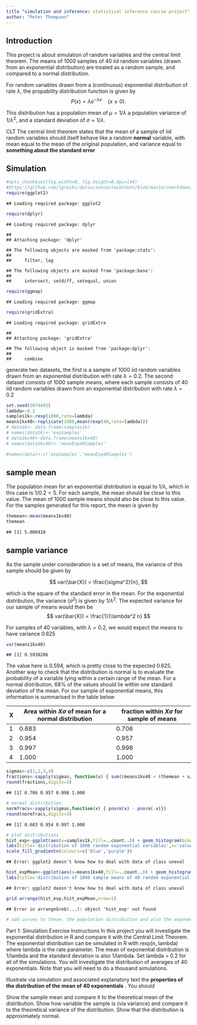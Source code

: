 ```yaml
--- 
title "simulation and inference: statistical inference course project"
author: "Peter Thompson"
---
```

## Introduction

This project is about simulation of random variables and the central limit theorem. The means of 1000 samples of 40 iid random variables (drawn from an exponential distribution) are treated as a random sample, and compared to a normal distribution.



For random variables drawn from a (continuous) exponential distribution of rate $\lambda$, the propability distribution function is given by
$$
P(x) = \lambda e^{-\lambda x}  \quad (x \geq 0).
$$ 

This distribution has a population mean of $\mu =1/\lambda$ a population variance of $1/\lambda^2$, and a standard deviation of $\sigma = 1/\lambda$.


CLT
The central limit theorem states that the mean of a sample of iid random variables should itself behave like a random **normal** variable, with mean equal to the mean of the original population, and variance equal to **something about the standard error**


## Simulation


```r
#opts_chunk$set(fig.width=8, fig.height=8,dpi=144)
#https://github.com/lgreski/datasciencectacontent/blob/master/markdown/statinf-expDistChecklist.md
require(ggplot2)
```

```
## Loading required package: ggplot2
```

```r
require(dplyr)
```

```
## Loading required package: dplyr
```

```
## 
## Attaching package: 'dplyr'
```

```
## The following objects are masked from 'package:stats':
## 
##     filter, lag
```

```
## The following objects are masked from 'package:base':
## 
##     intersect, setdiff, setequal, union
```

```r
require(ggmap)
```

```
## Loading required package: ggmap
```

```r
require(gridExtra)
```

```
## Loading required package: gridExtra
```

```
## 
## Attaching package: 'gridExtra'
```

```
## The following object is masked from 'package:dplyr':
## 
##     combine
```

generate two datasets, the first is a sample of 1000 iid random variables drawn from an exponential distribution with rate $\lambda = 0.2$. The second dataset consists of 1000 sample means, where each sample consists of 40 iid random variables drawn from an exponential distribution with rate $\lambda=0.2$


```r
set.seed(5074491)
lambda<-0.2
samples1k<-rexp(1000,rate=lambda)
means1kx40<-replicate(1000,mean(rexp(40,rate=lambda)))
# data1k<- data.frame(samples1k)
# names(data1k)<-'expSamples'
# data1kx40<-data.frame(means1kx40)
# names(data1kx40)<-'meanExp40Samples'

#names(data)<-c('expSamples','meanExp40Samples')
```

## sample mean

The population mean for an exponential distribution is equal to $1/\lambda$, which in this case is $1/0.2 = 5$. For each sample, the mean should be close to this value. The mean of 1000 sample means should also be close to this value. For the samples generated for this report, the mean is given by


```r
themean<-mean(means1kx40)
themean
```

```
## [1] 5.000418
```


## sample variance
As the sample under consideration is a set of means, the variance of this sample should be given by 

$$
var(\bar{X}) = \frac{\sigma^2}{n},
$$

which is the square of the standard error in the mean. For the exponential distribution, the variance ($\sigma^2$) is given by $1/\lambda^2$. The expected variance for our sample of means would then be
$$
var(\bar{X}) = \frac{1}{\lambda^2 n}
$$

For samples of 40 variables, with $\lambda = 0.2$, we would expect the means to have variance 0.625


```r
var(means1kx40)
```

```
## [1] 0.5938206
```
The value here is 0.594, which is pretty close to the expected 0.625. 
Another way to check that the distribution is normal is to evaluate the probability of a variable lying within a certain range of the mean. For a normal distribution, 68% of the values should lie within one standard deviation of the mean. For our sample of exponential means, this information is summarised in the table below

X | Area within $X\sigma$ of mean for a normal distribution | fraction within $X\sigma$ for sample of means |
--- | ------------ | -----------------|
1|0.683 |0.706 |
2|0.954 |0.957 | 
3|0.997 |0.998 |
4|1.000 |1.000 |



```r
sigmas<-c(1,2,3,4)
fractions<-sapply(sigmas, function(x) { sum((means1kx40 < (themean + x/(lambda*sqrt(40)) )) & (means1kx40 > (themean - x/(lambda*sqrt(40)))))/length(means1kx40)}) 
round(fractions,digits=3)
```

```
## [1] 0.706 0.957 0.998 1.000
```

```r
# normal distribution
normfracs<-sapply(sigmas,function(x) { pnorm(x) - pnorm(-x)})
round(normfracs,digits=3)
```

```
## [1] 0.683 0.954 0.997 1.000
```




```r
# plot distributions
hist_exp<-ggplot(aes(x=samples1k,fill=..count..)) + geom_histogram(binwidth=0.2) +
labs(title='distribution of 1000 random exponential variables',x='value',y='count') +
scale_fill_gradientn(colours=c('blue','purple'))
```

```
## Error: ggplot2 doesn't know how to deal with data of class uneval
```

```r
hist_expMean<-ggplot(aes(x=means1kx40,fill=..count..)) + geom_histogram(binwidth=0.2) +
labs(title='distribution of 1000 sample means of 40 random exponential variables',x='value',y='count') +scale_fill_gradientn(colours=c('blue','purple'))
```

```
## Error: ggplot2 doesn't know how to deal with data of class uneval
```

```r
grid.arrange(hist_exp,hist_expMean,nrow=1)
```

```
## Error in arrangeGrob(...): object 'hist_exp' not found
```

```r
# add curves to these, the population distribution and also the exponential and gausssian fits to our sampled data
```



Part 1: Simulation Exercise Instructions
In this project you will investigate the exponential distribution in R and compare it with the Central Limit Theorem. The exponential distribution can be simulated in R with rexp(n, lambda) where lambda is the rate parameter. The mean of exponential distribution is 1/lambda and the standard deviation is also 1/lambda. Set lambda = 0.2 for all of the simulations. You will investigate the distribution of averages of 40 exponentials. Note that you will need to do a thousand simulations.

Illustrate via simulation and associated explanatory text the **properties of the distribution of the mean of 40 exponentials** . You should

Show the sample mean and compare it to the theoretical mean of the distribution.
Show how variable the sample is (via variance) and compare it to the theoretical variance of the distribution.
Show that the distribution is approximately normal.


